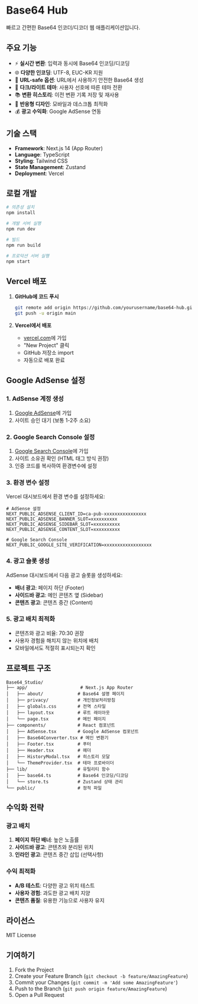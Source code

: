 # Base64 Hub

빠르고 간편한 Base64 인코더/디코더 웹 애플리케이션입니다.

## 주요 기능

- ⚡ **실시간 변환**: 입력과 동시에 Base64 인코딩/디코딩
- 🌐 **다양한 인코딩**: UTF-8, EUC-KR 지원
- 🔗 **URL-safe 옵션**: URL에서 사용하기 안전한 Base64 생성
- 🌙 **다크/라이트 테마**: 사용자 선호에 따른 테마 전환
- 📚 **변환 히스토리**: 이전 변환 기록 저장 및 재사용
- 📱 **반응형 디자인**: 모바일과 데스크톱 최적화
- 💰 **광고 수익화**: Google AdSense 연동

## 기술 스택

- **Framework**: Next.js 14 (App Router)
- **Language**: TypeScript
- **Styling**: Tailwind CSS
- **State Management**: Zustand
- **Deployment**: Vercel

## 로컬 개발

```bash
# 의존성 설치
npm install

# 개발 서버 실행
npm run dev

# 빌드
npm run build

# 프로덕션 서버 실행
npm start
```

## Vercel 배포

1. **GitHub에 코드 푸시**

   ```bash
   git remote add origin https://github.com/yourusername/base64-hub.git
   git push -u origin main
   ```

2. **Vercel에서 배포**
   - [vercel.com](https://vercel.com)에 가입
   - "New Project" 클릭
   - GitHub 저장소 import
   - 자동으로 배포 완료

## Google AdSense 설정

### 1. AdSense 계정 생성

1. [Google AdSense](https://www.google.com/adsense)에 가입
2. 사이트 승인 대기 (보통 1-2주 소요)

### 2. Google Search Console 설정

1. [Google Search Console](https://search.google.com/search-console)에 가입
2. 사이트 소유권 확인 (HTML 태그 방식 권장)
3. 인증 코드를 복사하여 환경변수에 설정

### 3. 환경 변수 설정

Vercel 대시보드에서 환경 변수를 설정하세요:

```
# AdSense 설정
NEXT_PUBLIC_ADSENSE_CLIENT_ID=ca-pub-xxxxxxxxxxxxxxxx
NEXT_PUBLIC_ADSENSE_BANNER_SLOT=xxxxxxxxxx
NEXT_PUBLIC_ADSENSE_SIDEBAR_SLOT=xxxxxxxxxx
NEXT_PUBLIC_ADSENSE_CONTENT_SLOT=xxxxxxxxxx

# Google Search Console
NEXT_PUBLIC_GOOGLE_SITE_VERIFICATION=xxxxxxxxxxxxxxxxxx
```

### 4. 광고 슬롯 생성

AdSense 대시보드에서 다음 광고 슬롯을 생성하세요:

- **배너 광고**: 페이지 하단 (Footer)
- **사이드바 광고**: 메인 콘텐츠 옆 (Sidebar)
- **콘텐츠 광고**: 콘텐츠 중간 (Content)

### 5. 광고 배치 최적화

- 콘텐츠와 광고 비율: 70:30 권장
- 사용자 경험을 해치지 않는 위치에 배치
- 모바일에서도 적절히 표시되는지 확인

## 프로젝트 구조

```
Base64_Studio/
├── app/                    # Next.js App Router
│   ├── about/             # Base64 설명 페이지
│   ├── privacy/           # 개인정보처리방침
│   ├── globals.css        # 전역 스타일
│   ├── layout.tsx         # 루트 레이아웃
│   └── page.tsx           # 메인 페이지
├── components/            # React 컴포넌트
│   ├── AdSense.tsx        # Google AdSense 컴포넌트
│   ├── Base64Converter.tsx # 메인 변환기
│   ├── Footer.tsx         # 푸터
│   ├── Header.tsx         # 헤더
│   ├── HistoryModal.tsx   # 히스토리 모달
│   └── ThemeProvider.tsx  # 테마 프로바이더
├── lib/                   # 유틸리티 함수
│   ├── base64.ts          # Base64 인코딩/디코딩
│   └── store.ts           # Zustand 상태 관리
└── public/                # 정적 파일
```

## 수익화 전략

### 광고 배치

1. **페이지 하단 배너**: 높은 노출률
2. **사이드바 광고**: 콘텐츠와 분리된 위치
3. **인라인 광고**: 콘텐츠 중간 삽입 (선택사항)

### 수익 최적화

- **A/B 테스트**: 다양한 광고 위치 테스트
- **사용자 경험**: 과도한 광고 배치 지양
- **콘텐츠 품질**: 유용한 기능으로 사용자 유지

## 라이선스

MIT License

## 기여하기

1. Fork the Project
2. Create your Feature Branch (`git checkout -b feature/AmazingFeature`)
3. Commit your Changes (`git commit -m 'Add some AmazingFeature'`)
4. Push to the Branch (`git push origin feature/AmazingFeature`)
5. Open a Pull Request
